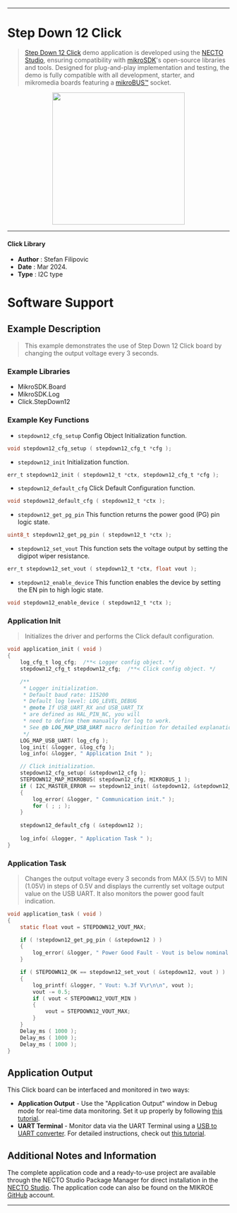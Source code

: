 
---
# Step Down 12 Click

> [Step Down 12 Click](https://www.mikroe.com/?pid_product=MIKROE-6126) demo application is developed using
the [NECTO Studio](https://www.mikroe.com/necto), ensuring compatibility with [mikroSDK](https://www.mikroe.com/mikrosdk)'s
open-source libraries and tools. Designed for plug-and-play implementation and testing, the demo is fully compatible with
all development, starter, and mikromedia boards featuring a [mikroBUS&trade;](https://www.mikroe.com/mikrobus) socket.

<p align="center">
  <img src="https://www.mikroe.com/?pid_product=MIKROE-6126&image=1" height=300px>
</p>

---

#### Click Library

- **Author**        : Stefan Filipovic
- **Date**          : Mar 2024.
- **Type**          : I2C type

# Software Support

## Example Description

> This example demonstrates the use of Step Down 12 Click board by changing the output voltage every 3 seconds.

### Example Libraries

- MikroSDK.Board
- MikroSDK.Log
- Click.StepDown12

### Example Key Functions

- `stepdown12_cfg_setup` Config Object Initialization function.
```c
void stepdown12_cfg_setup ( stepdown12_cfg_t *cfg );
```

- `stepdown12_init` Initialization function.
```c
err_t stepdown12_init ( stepdown12_t *ctx, stepdown12_cfg_t *cfg );
```

- `stepdown12_default_cfg` Click Default Configuration function.
```c
void stepdown12_default_cfg ( stepdown12_t *ctx );
```

- `stepdown12_get_pg_pin` This function returns the power good (PG) pin logic state.
```c
uint8_t stepdown12_get_pg_pin ( stepdown12_t *ctx );
```

- `stepdown12_set_vout` This function sets the voltage output by setting the digipot wiper resistance.
```c
err_t stepdown12_set_vout ( stepdown12_t *ctx, float vout );
```

- `stepdown12_enable_device` This function enables the device by setting the EN pin to high logic state.
```c
void stepdown12_enable_device ( stepdown12_t *ctx );
```

### Application Init

> Initializes the driver and performs the Click default configuration.

```c
void application_init ( void )
{
    log_cfg_t log_cfg;  /**< Logger config object. */
    stepdown12_cfg_t stepdown12_cfg;  /**< Click config object. */

    /** 
     * Logger initialization.
     * Default baud rate: 115200
     * Default log level: LOG_LEVEL_DEBUG
     * @note If USB_UART_RX and USB_UART_TX 
     * are defined as HAL_PIN_NC, you will 
     * need to define them manually for log to work. 
     * See @b LOG_MAP_USB_UART macro definition for detailed explanation.
     */
    LOG_MAP_USB_UART( log_cfg );
    log_init( &logger, &log_cfg );
    log_info( &logger, " Application Init " );

    // Click initialization.
    stepdown12_cfg_setup( &stepdown12_cfg );
    STEPDOWN12_MAP_MIKROBUS( stepdown12_cfg, MIKROBUS_1 );
    if ( I2C_MASTER_ERROR == stepdown12_init( &stepdown12, &stepdown12_cfg ) ) 
    {
        log_error( &logger, " Communication init." );
        for ( ; ; );
    }
    
    stepdown12_default_cfg ( &stepdown12 );
    
    log_info( &logger, " Application Task " );
}
```

### Application Task

> Changes the output voltage every 3 seconds from MAX (5.5V) to MIN (1.05V) in steps of 0.5V
and displays the currently set voltage output value on the USB UART. It also monitors
the power good fault indication.

```c
void application_task ( void )
{
    static float vout = STEPDOWN12_VOUT_MAX;

    if ( !stepdown12_get_pg_pin ( &stepdown12 ) )
    {
        log_error( &logger, " Power Good Fault - Vout is below nominal regulation\r\n" );
    }

    if ( STEPDOWN12_OK == stepdown12_set_vout ( &stepdown12, vout ) )
    {
        log_printf( &logger, " Vout: %.3f V\r\n\n", vout );
        vout -= 0.5;
        if ( vout < STEPDOWN12_VOUT_MIN )
        {
            vout = STEPDOWN12_VOUT_MAX;
        }
    }
    Delay_ms ( 1000 );
    Delay_ms ( 1000 );
    Delay_ms ( 1000 );
}
```

## Application Output

This Click board can be interfaced and monitored in two ways:
- **Application Output** - Use the "Application Output" window in Debug mode for real-time data monitoring.
Set it up properly by following [this tutorial](https://www.youtube.com/watch?v=ta5yyk1Woy4).
- **UART Terminal** - Monitor data via the UART Terminal using
a [USB to UART converter](https://www.mikroe.com/click/interface/usb?interface*=uart,uart). For detailed instructions,
check out [this tutorial](https://help.mikroe.com/necto/v2/Getting%20Started/Tools/UARTTerminalTool).

## Additional Notes and Information

The complete application code and a ready-to-use project are available through the NECTO Studio Package Manager for 
direct installation in the [NECTO Studio](https://www.mikroe.com/necto). The application code can also be found on
the MIKROE [GitHub](https://github.com/MikroElektronika/mikrosdk_click_v2) account.

---
